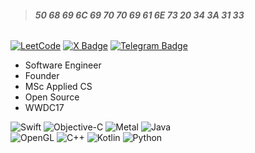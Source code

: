 > ###### **50 68 69 6C 69 70 70 69 61 6E 73 20 34 3A 31 33**
[![LeetCode](https://badges.peiyuan.ch/leetcode/eleev/solved?logo=leetcode&label=LeetCode&style=flat-rounded&color=magenta)](https://leetcode.com/eleev/)
[![X Badge](https://img.shields.io/badge/X-222?logo=x&logoColor=fff&style=flat-rounded)](https://x.com/eleevdev)
[![Telegram Badge](https://img.shields.io/badge/Telegram-27A5E4?logo=telegram&logoColor=fff&style=flat-rounded)](https://t.me/eleev)

- Software Engineer
- Founder
- MSc Applied CS
- Open Source
- WWDC17

![Swift](https://img.shields.io/badge/Swift-F54A2A?style=flat-rounded&logo=swift&logoColor=white)
![Objective-C](https://img.shields.io/badge/Objective--C-%233A95E3.svg?style=flat-rounded&logo=apple&logoColor=white)
![Metal](https://img.shields.io/badge/Metal-800080?style=flat-rounded&logo=apple&logoColor=white)
![Java](https://img.shields.io/badge/Java-%23ED8B00.svg?style=flat-rounded&logo=openjdk&logoColor=white) \
![OpenGL](https://img.shields.io/badge/OpenGL-%23FFFFFF.svg?style=flat-rounded&logo=opengl) 
![C++](https://img.shields.io/badge/-C++-blue?logo=cplusplus)
![Kotlin](https://img.shields.io/badge/Kotlin-%237F52FF.svg?style=flat-rounded&logo=kotlin&logoColor=white)
![Python](https://img.shields.io/badge/Python-3670A0?style=flat-rounded&logo=python&logoColor=ffdd54)
